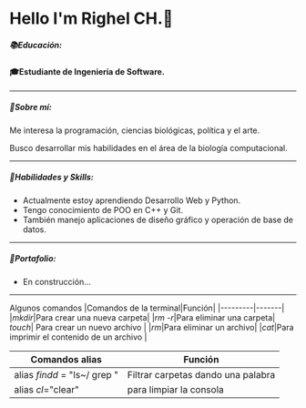 # Hello I'm  Righel CH.👋
##### 📚Educación:
 #### 🎓Estudiante de Ingeniería de Software.

 ---
 ##### 🧩Sobre mí:
 Me interesa la programación, ciencias biológicas, política y el arte.
 
 Busco desarrollar mis habilidades en el área de la biología computacional.
 
 ---
 
 ##### 🌟Habilidades y Skills: 
+  Actualmente estoy aprendiendo Desarrollo Web y Python.
+  Tengo conocimiento de POO en C++ y Git.
 + También manejo aplicaciones de diseño gráfico y operación de base de datos.
 
 ---
 ##### 📁Portafolio:
 + En construcción...
 ---
 Algunos comandos
 |Comandos de la terminal|Función|
 |---------|-------|
 |*mkdir*|Para crear una nueva carpeta|
 |*rm -r*|Para eliminar una carpeta|
 *touch*| Para crear un nuevo archivo |
  |*rm*|Para eliminar un archivo|
 |*cat*|Para imprimir el contenido de un archivo |
 
 |Comandos alias|Función|
 |---|---|
 | alias *findd* = "ls~/ grep <palabra>"|Filtrar carpetas dando una palabra|
 |alias *cl*="clear"| para limpiar la consola|
